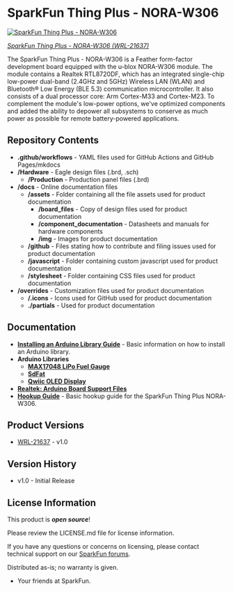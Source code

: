 SparkFun Thing Plus - NORA-W306
========================================

[![SparkFun Thing Plus - NORA-W306](https://cdn.sparkfun.com/r/600-600/assets/parts/2/1/4/7/0/WRL-21637-Thing-Plus-NORA-W306-feature.jpg)](https://www.sparkfun.com/products/21637)

[*SparkFun Thing Plus - NORA-W306 (WRL-21637)*](https://www.sparkfun.com/products/21637)

The SparkFun Thing Plus - NORA-W306 is a Feather form-factor development board equipped with the u-blox NORA-W306 module. The module contains a Realtek RTL8720DF, which has an integrated single-chip low-power dual-band (2.4GHz and 5GHz) Wireless LAN (WLAN) and Bluetooth&reg; Low Energy (BLE 5.3) communication microcontroller. It also consists of a dual processor core: Arm Cortex-M33 and Cortex-M23. To complement the module's low-power options, we've optimized components and added the ability to depower all subsystems to conserve as much power as possible for remote battery-powered applications.

Repository Contents
-------------------

* **.github/workflows** - YAML files used for GitHub Actions and GitHub Pages/mkdocs
* **/Hardware** - Eagle design files (.brd, .sch)
  * **/Production** - Production panel files (.brd)
* **/docs** - Online documentation files
  * **/assets** - Folder containing all the file assets used for product documentation
    * **/board_files** - Copy of design files used for product documentation
    * **/component_documentation** - Datasheets and manuals for hardware components
    * **/img** - Images for product documentation
  * **/github** - Files stating how to contribute and filing issues used for product documentation
  * **/javascript** - Folder containing custom javascript used for product documentation
  * **/stylesheet** - Folder containing CSS files used for product documentation
* **/overrides** - Customization files used for product documentation
  * **/.icons** - Icons used for GitHub used for product documentation
  * **./partials** - Used for product documentation



Documentation
--------------

* **[Installing an Arduino Library Guide](https://learn.sparkfun.com/tutorials/installing-an-arduino-library)** - Basic information on how to install an Arduino library.
* **Arduino Libraries**
    * **[MAX17048 LiPo Fuel Gauge](https://github.com/sparkfun/SparkFun_MAX1704x_Fuel_Gauge_Arduino_Library)**
    * **[SdFat](https://github.com/greiman/SdFat)**
    * **[Qwiic OLED Display](https://github.com/sparkfun/SparkFun_Qwiic_OLED_Arduino_Library)**
* **[Realtek: Arduino Board Support Files](https://github.com/ambiot/ambd_arduino)**
* **[Hookup Guide](https://docs.sparkfun.com/SparkFun_Thing_Plus_NORA-W306)** - Basic hookup guide for the SparkFun Thing Plus NORA-W306.



Product Versions
----------------

* [WRL-21637](https://www.sparkfun.com/products/21637) - v1.0


Version History
---------------
* v1.0 - Initial Release

License Information
-------------------

This product is _**open source**_!

Please review the LICENSE.md file for license information.

If you have any questions or concerns on licensing, please contact technical support on our [SparkFun forums](https://forum.sparkfun.com/viewforum.php?f=152).

Distributed as-is; no warranty is given.

- Your friends at SparkFun.

_<COLLABORATION CREDIT>_
